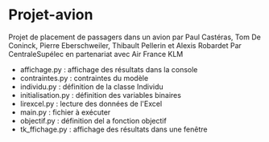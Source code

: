 # Projet-avion
Projet de placement de passagers dans un avion par Paul Castéras, Tom De Coninck, Pierre Eberschweiler, Thibault Pellerin et Alexis Robardet
Par CentraleSupélec en partenariat avec Air France KLM

- affichage.py : affichage des résultats dans la console
- contraintes.py : contraintes du modèle
- individu.py : définition de la classe Individu
- initialisation.py : définition des variables binaires
- lirexcel.py : lecture des données de l'Excel
- main.py : fichier à exécuter
- objectif.py : définition del a fonction objectif
- tk_ffichage.py : affichage des résultats dans une fenêtre
